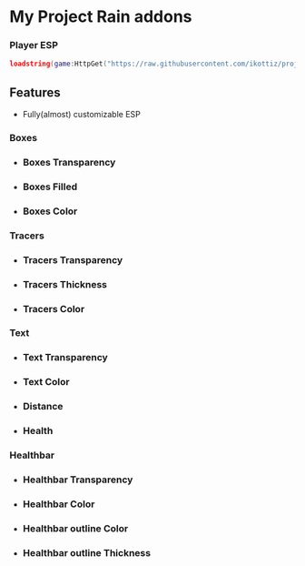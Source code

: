 # My Project Rain addons

### Player ESP

```lua
loadstring(game:HttpGet("https://raw.githubusercontent.com/ikottiz/projectRainAddons/main/playerESP"))()
```
## Features

- Fully(almost) customizable ESP
### Boxes
- ### Boxes Transparency
- ### Boxes Filled
- ### Boxes Color
### Tracers
- ### Tracers Transparency
- ### Tracers Thickness
- ### Tracers Color
### Text
- ### Text Transparency
- ### Text Color
- ### Distance
- ### Health
### Healthbar
- ### Healthbar Transparency
- ### Healthbar Color
- ### Healthbar outline Color
- ### Healthbar outline Thickness
